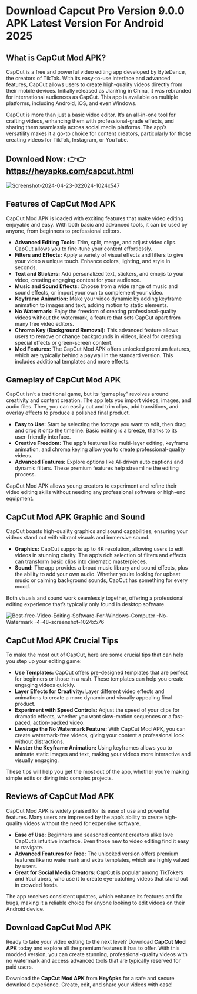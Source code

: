 # Download Capcut Pro Version 9.0.0 APK Latest Version For Android 2025

## What is CapCut Mod APK?

CapCut is a free and powerful video editing app developed by ByteDance, the creators of TikTok. With its easy-to-use interface and advanced features, CapCut allows users to create high-quality videos directly from their mobile devices. Initially released as JianYing in China, it was rebranded for international audiences as CapCut. This app is available on multiple platforms, including Android, iOS, and even Windows.

CapCut is more than just a basic video editor. It’s an all-in-one tool for crafting videos, enhancing them with professional-grade effects, and sharing them seamlessly across social media platforms. The app’s versatility makes it a go-to choice for content creators, particularly for those creating videos for TikTok, Instagram, or YouTube.

## Download Now: 👉👉 https://heyapks.com/capcut.html
![Screenshot-2024-04-23-022024-1024x547](https://github.com/user-attachments/assets/f6b6cf74-33f4-4cf5-b94f-abed53a111fa)

## Features of CapCut Mod APK

CapCut Mod APK is loaded with exciting features that make video editing enjoyable and easy. With both basic and advanced tools, it can be used by anyone, from beginners to professional editors.

- **Advanced Editing Tools:** Trim, split, merge, and adjust video clips. CapCut allows you to fine-tune your content effortlessly.
- **Filters and Effects:** Apply a variety of visual effects and filters to give your video a unique touch. Enhance colors, lighting, and style in seconds.
- **Text and Stickers:** Add personalized text, stickers, and emojis to your video, creating engaging content for your audience.
- **Music and Sound Effects:** Choose from a wide range of music and sound effects, or import your own to complement your video.
- **Keyframe Animation:** Make your video dynamic by adding keyframe animation to images and text, adding motion to static elements.
- **No Watermark:** Enjoy the freedom of creating professional-quality videos without the watermark, a feature that sets CapCut apart from many free video editors.
- **Chroma Key (Background Removal):** This advanced feature allows users to remove or change backgrounds in videos, ideal for creating special effects or green-screen content.
- **Mod Features:** The CapCut Mod APK offers unlocked premium features, which are typically behind a paywall in the standard version. This includes additional templates and more effects.

## Gameplay of CapCut Mod APK

CapCut isn’t a traditional game, but its “gameplay” revolves around creativity and content creation. The app lets you import videos, images, and audio files. Then, you can easily cut and trim clips, add transitions, and overlay effects to produce a polished final product.

- **Easy to Use:** Start by selecting the footage you want to edit, then drag and drop it onto the timeline. Basic editing is a breeze, thanks to its user-friendly interface.
- **Creative Freedom:** The app’s features like multi-layer editing, keyframe animation, and chroma keying allow you to create professional-quality videos.
- **Advanced Features:** Explore options like AI-driven auto captions and dynamic filters. These premium features help streamline the editing process.

CapCut Mod APK allows young creators to experiment and refine their video editing skills without needing any professional software or high-end equipment.

## CapCut Mod APK Graphic and Sound

CapCut boasts high-quality graphics and sound capabilities, ensuring your videos stand out with vibrant visuals and immersive sound.

- **Graphics:** CapCut supports up to 4K resolution, allowing users to edit videos in stunning clarity. The app’s rich selection of filters and effects can transform basic clips into cinematic masterpieces.
- **Sound:** The app provides a broad music library and sound effects, plus the ability to add your own audio. Whether you’re looking for upbeat music or calming background sounds, CapCut has something for every mood.

Both visuals and sound work seamlessly together, offering a professional editing experience that’s typically only found in desktop software.

![Best-free-Video-Editing-Software-For-Windows-Computer -No-Watermark -4-48-screenshot-1024x576](https://github.com/user-attachments/assets/cc973afb-fb34-437f-9bf5-f991de393e4a)

## CapCut Mod APK Crucial Tips

To make the most out of CapCut, here are some crucial tips that can help you step up your editing game:

- **Use Templates:** CapCut offers pre-designed templates that are perfect for beginners or those in a rush. These templates can help you create engaging videos quickly.
- **Layer Effects for Creativity:** Layer different video effects and animations to create a more dynamic and visually appealing final product.
- **Experiment with Speed Controls:** Adjust the speed of your clips for dramatic effects, whether you want slow-motion sequences or a fast-paced, action-packed video.
- **Leverage the No Watermark Feature:** With CapCut Mod APK, you can create watermark-free videos, giving your content a professional look without distractions.
- **Master the Keyframe Animation:** Using keyframes allows you to animate static images and text, making your videos more interactive and visually engaging.

These tips will help you get the most out of the app, whether you’re making simple edits or diving into complex projects.

## Reviews of CapCut Mod APK

CapCut Mod APK is widely praised for its ease of use and powerful features. Many users are impressed by the app’s ability to create high-quality videos without the need for expensive software.

- **Ease of Use:** Beginners and seasoned content creators alike love CapCut’s intuitive interface. Even those new to video editing find it easy to navigate.
- **Advanced Features for Free:** The unlocked version offers premium features like no watermark and extra templates, which are highly valued by users.
- **Great for Social Media Creators:** CapCut is popular among TikTokers and YouTubers, who use it to create eye-catching videos that stand out in crowded feeds.

The app receives consistent updates, which enhance its features and fix bugs, making it a reliable choice for anyone looking to edit videos on their Android device.

## Download CapCut Mod APK

Ready to take your video editing to the next level? Download **CapCut Mod APK** today and explore all the premium features it has to offer. With this modded version, you can create stunning, professional-quality videos with no watermark and access advanced tools that are typically reserved for paid users.

Download the **CapCut Mod APK** from **HeyApks** for a safe and secure download experience. Create, edit, and share your videos with ease!
